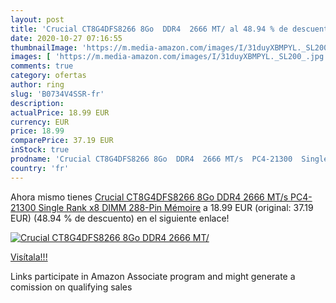 ```yaml
---
layout: post
title: 'Crucial CT8G4DFS8266 8Go  DDR4  2666 MT/ al 48.94 % de descuento'
date: 2020-10-27 07:16:55
thumbnailImage: 'https://m.media-amazon.com/images/I/31duyXBMPYL._SL200_.jpg'
images: [ 'https://m.media-amazon.com/images/I/31duyXBMPYL._SL200_.jpg' ]
comments: true
category: ofertas
author: ring
slug: 'B0734V4SSR-fr'
description:
actualPrice: 18.99 EUR
currency: EUR
price: 18.99
comparePrice: 37.19 EUR
inStock: true
prodname: 'Crucial CT8G4DFS8266 8Go  DDR4  2666 MT/s  PC4-21300  Single Rank x8  DIMM  288-Pin  Mémoire'
country: 'fr'
---
```


Ahora mismo tienes [Crucial CT8G4DFS8266 8Go  DDR4  2666 MT/s  PC4-21300  Single Rank x8  DIMM  288-Pin  Mémoire](https://www.amazon.fr/dp/B0734V4SSR/?tag=tolees0d-21) a 18.99 EUR (original: 37.19 EUR) (48.94 %  de descuento) en el siguiente enlace!

[![Crucial CT8G4DFS8266 8Go  DDR4  2666 MT/](https://m.media-amazon.com/images/I/31duyXBMPYL._SL200_.jpg)](https://www.amazon.fr/dp/B0734V4SSR/?tag=tolees0d-21)

[Visítala!!!](https://www.amazon.fr/dp/B0734V4SSR/?tag=tolees0d-21)

Links participate in Amazon Associate program and might generate a comission on qualifying sales
